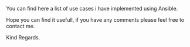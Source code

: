 You can find here a list of use cases i have implemented using Ansible.

Hope you can find it usefull, if you have any comments please feel free to contact me.

Kind Regards.
